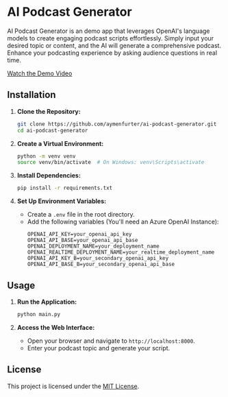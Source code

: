 # AI Podcast Generator

AI Podcast Generator is an demo app that leverages OpenAI's language models to create engaging podcast scripts effortlessly. Simply input your desired topic or content, and the AI will generate a comprehensive podcast. Enhance your podcasting experience by asking audience questions in real time.

[Watch the Demo Video](https://www.youtube.com/watch?v=CrdZtwO6x6o)

## Installation

1. **Clone the Repository:**
    ```bash
    git clone https://github.com/aymenfurter/ai-podcast-generator.git
    cd ai-podcast-generator
    ```

2. **Create a Virtual Environment:**
    ```bash
    python -m venv venv
    source venv/bin/activate  # On Windows: venv\Scripts\activate
    ```

3. **Install Dependencies:**
    ```bash
    pip install -r requirements.txt
    ```

4. **Set Up Environment Variables:**
    - Create a `.env` file in the root directory.
    - Add the following variables (You'll need an Azure OpenAI Instance):
        ```env
        OPENAI_API_KEY=your_openai_api_key
        OPENAI_API_BASE=your_openai_api_base
        OPENAI_DEPLOYMENT_NAME=your_deployment_name
        OPENAI_REALTIME_DEPLOYMENT_NAME=your_realtime_deployment_name
        OPENAI_API_KEY_B=your_secondary_openai_api_key
        OPENAI_API_BASE_B=your_secondary_openai_api_base
        ```

## Usage

1. **Run the Application:**
    ```bash
    python main.py
    ```

2. **Access the Web Interface:**
    - Open your browser and navigate to `http://localhost:8000`.
    - Enter your podcast topic and generate your script.

## License

This project is licensed under the [MIT License](LICENSE).